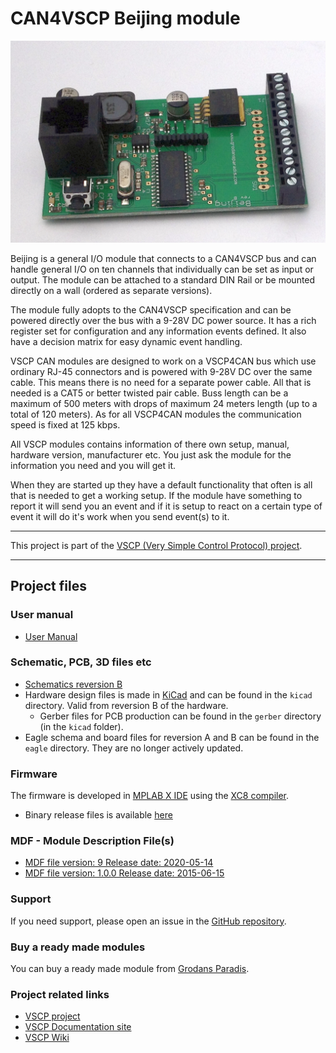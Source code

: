<h1>CAN4VSCP Beijing module</h1>

<img src="./docs/images/beijing3.png" /> 

Beijing is a general I/O module that connects to a CAN4VSCP bus and can handle general I/O on ten channels that individually can be set as input or output. The module can be attached to a standard DIN Rail or be mounted directly on a wall (ordered as separate versions).

The module fully adopts to the CAN4VSCP specification and can be powered directly over the bus with a 9-28V DC power source. It has a rich register set for configuration and any information events defined. It also have a decision matrix for easy dynamic event handling.

VSCP CAN modules are designed to work on a VSCP4CAN bus which use ordinary RJ-45 connectors and is powered with 9-28V DC over the same cable. This means there is no need for a separate power cable. All that is needed is a CAT5 or better twisted pair cable. Buss length can be a maximum of 500 meters with drops of maximum 24 meters length (up to a total of 120 meters). As for all VSCP4CAN modules the communication speed is fixed at 125 kbps.

All VSCP modules contains information of there own setup, manual, hardware version, manufacturer etc. You just ask the module for the information you need and you will get it.

When they are started up they have a default functionality that often is all that is needed to get a working setup. If the module have something to report it will send you an event and if it is setup to react on a certain type of event it will do it's work when you send event(s) to it. 

<hr>

This project is part of the <a href="http://www.vscp.org">VSCP (Very Simple Control Protocol) project</a>. 

<hr>

## Project files

### User manual
  * [User Manual](https://grodansparadis.github.io/can4vscp-beijing/#)

### Schematic, PCB, 3D files etc
  * [Schematics reversion B](./eagle/beijing_sch_rev_B.png)
 * Hardware design files is made in [KiCad](https://kicad.org) and can be found in the `kicad` directory. Valid from reversion B of the hardware.
   * Gerber files for PCB production can be found in the `gerber` directory (in the `kicad` folder).
 * Eagle schema and board files for reversion A and B can be found in the `eagle` directory. They are no longer actively updated.

 ### Firmware

 The firmware is developed in [MPLAB X IDE](https://www.microchip.com/mplab/mplab-x-ide) using the [XC8 compiler](https://www.microchip.com/mplab/compilers).

  * Binary release files is available [here](https://github.com/grodansparadis/can4vscp-beijing/releases)

### MDF - Module Description File(s)
  * [MDF file version: 9 Release date: 2020-05-14](http://www.eurosource.se/beijing_2.xml)
  * [MDF file version: 1.0.0 Release date: 2015-06-15](http://www.eurosource.se/beijing_1.xml)

### Support
If you need support, please open an issue in the [GitHub repository](https://github.com/grodansparadis/can4vscp-kelvin_ntc10k/issues).

### Buy a ready made modules
You can buy a ready made module from [Grodans Paradis](http://www.grodansparadis.com).

### Project related links
  * [VSCP project](https://www.vscp.org)
  * [VSCP Documentation site](https://docs.vscp.org/)
  * [VSCP Wiki](https://github.com/grodansparadis/vscp/wiki)
